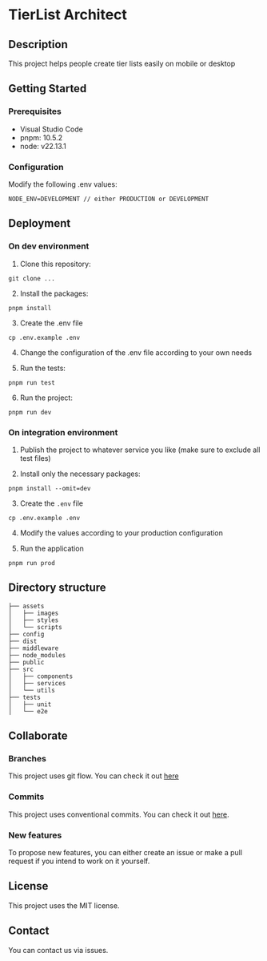 # TierList Architect

## Description

This project helps people create tier lists easily on mobile or desktop

## Getting Started

### Prerequisites

* Visual Studio Code
* pnpm: 10.5.2
* node: v22.13.1

### Configuration

Modify the following .env values:

```shell
NODE_ENV=DEVELOPMENT // either PRODUCTION or DEVELOPMENT
```

## Deployment

### On dev environment

1. Clone this repository:

```
git clone ...
```

2. Install the packages:

```
pnpm install
```

3. Create the .env file

```
cp .env.example .env
```

4. Change the configuration of the .env file according to your own needs

5. Run the tests:

```
pnpm run test
```

6. Run the project:

```
pnpm run dev
```

### On integration environment

1. Publish the project to whatever service you like (make sure to exclude all test files)

2. Install only the necessary packages:

```
pnpm install --omit=dev
```

3. Create the `.env` file

```
cp .env.example .env
```

4. Modify the values according to your production configuration

5. Run the application

```
pnpm run prod
```

## Directory structure

```shell
├── assets
│   ├── images
│   ├── styles
│   └── scripts
├── config
├── dist
├── middleware
├── node_modules
├── public
├── src
│   ├── components
│   ├── services
│   └── utils
├── tests
│   ├── unit
│   └── e2e
```

## Collaborate

### Branches

This project uses git flow. You can check it out [here](https://www.atlassian.com/git/tutorials/comparing-workflows/gitflow-workflow)

### Commits

This project uses conventional commits. You can check it out [here](https://www.conventionalcommits.org/en/v1.0.0/).

### New features

To propose new features, you can either create an issue or make a pull request if you intend to work on it yourself. 

## License

This project uses the MIT license.

## Contact

You can contact us via issues.